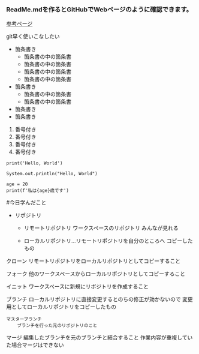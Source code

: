 ### ReadMe.mdを作るとGitHubでWebページのように確認できます。

[参考ページ](https://qiita.com/tbpgr/items/989c6badefff69377da7)

git早く使いこなしたい
- 箇条書き
    - 箇条書の中の箇条書
    - 箇条書の中の箇条書
    - 箇条書の中の箇条書
    - 箇条書の中の箇条書
- 箇条書き
    - 箇条書の中の箇条書
    - 箇条書の中の箇条書
- 箇条書き
- 箇条書き

1. 番号付き
1. 番号付き
1. 番号付き
1. 番号付き


```
print('Hello, World')
```
```
System.out.println("Hello, World")
```
```
age = 20
print(f'私は{age}歳です')
```

#今日学んだこと
- リポジトリ
	- リモートリポジトリ
    ワークスペースのリポジトリ
					  みんなが見れる

	- ローカルリポジトリ…リモートリポジトリを自分のところへ
					  コピーしたもの

クローン
	リモートリポジトリをローカルリポジトリとしてコピーすること

フォーク
	他のワークスペースからローカルリポジトリとしてコピーすること

イニット
	ワークスペースに新規にリポジトリを作成すること

ブランチ
	ローカルリポジトリに直接変更するとのちの修正が効かないので
	変更用としてローカルリポジトリをコピーしたもの

	マスターブランチ
		ブランチを行った元のリポジトリのこと

マージ
	編集したブランチを元のブランチと結合すること
		作業内容が重複していた場合マージはできない